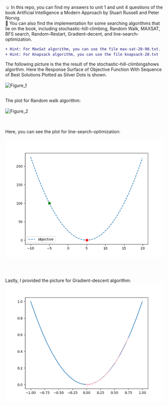 :relaxed:	 In this repo, you can find my answers to unit 1 and unit 4 questions of the book Artificial Intelligence a Modern Approach by Stuart Russell and Peter Norvig.
<br/>
:slightly_smiling_face: You can also find the implementation for some searching algorithms that lie on the book, including stochastic-hill-climbing, Random Walk, MAXSAT, BFS search, Random-Restart, Gradient-decent, and line-search-optimization.
<br/>

```diff
+ Hint: For MaxSat algorithm, you can use the file max-sat-20-90.txt.
+ Hint: For Knapsack algorithm, you can use the file knapsack-20.txt


```




The following picture is the the result of the stochastic-hill-climbingshows algorthm. Here the Response Surface of Objective Function With Sequence of Best Solutions Plotted as Silver Dots is shown. 
<br/>
<br/>
![Figure_1](https://user-images.githubusercontent.com/23177625/212638448-f9ec6f65-ce98-490b-a233-b77e56fe9edd.png)
<br/>
<br/>

The plot for Random walk algorithm:
<br/>
<br/>
![Figure_2](https://user-images.githubusercontent.com/23177625/212658649-4f2f44f5-03ca-4dd6-840a-c704cc184b49.png)

<br/>
<br/>
Here, you can see the plot for line-search-optimization:

![My Image](Figure_3.png)

<br/>
<br/>

Lastly, I provided the picture for Gradient-descent algorithm:
![My Image](Figure_4.png)

